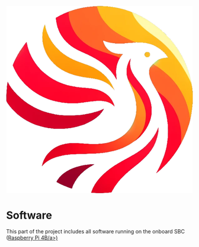 ![pheonix logo](/assets/transparent_logo.png)
# Software
This part of the project includes all software running on the onboard SBC (<a href="https://www.raspberrypi.com/products/raspberry-pi-4-model-b/">Raspberry Pi 4B/a>)